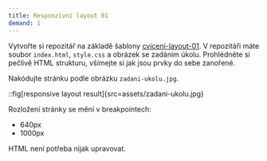 ```yaml
---
title: Responzivní layout 01
demand: 1
---
```


Vytvořte si repozitář na základě šablony [cviceni-layout-01](https://github.com/Czechitas-podklady-WEB/cviceni-layout-01). V repozitáři máte soubor `index.html`, `style.css` a obrázek se zadáním úkolu. Prohlédněte si pečlivě HTML strukturu, všímejte si jak jsou prvky do sebe zanořené.

Nakódujte stránku podle obrázku `zadani-ukolu.jpg`.

::fig[responsive layout result]{src=assets/zadani-ukolu.jpg}

Rozložení stránky se mění v breakpointech:

- 640px
- 1000px

HTML není potřeba nijak upravovat.
